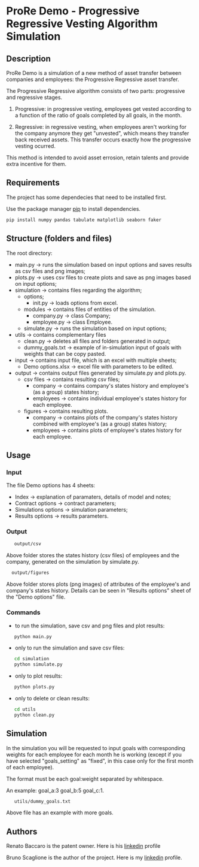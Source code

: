 # ProRe Demo - Progressive Regressive Vesting Algorithm Simulation

## Description

ProRe Demo is a simulation of a new method of asset transfer between companies
and employees: the Progressive Regressive asset transfer.

The Progressive Regressive algorithm consists of two parts: progressive and regressive stages.

1. Progressive: in progressive vesting, employees get vested according to a function of the ratio of goals completed by all goals, in the month.

2. Regressive: in regressive vesting, when employees aren't working for the company anymore they get "unvested", which means they transfer back received assets. This transfer occurs exactly how the progressive vesting ocurred.

This method is intended to avoid asset errosion, retain talents and provide extra incentive for them.

## Requirements

The project has some dependecies that need to be installed first.

Use the package manager [pip](https://pip.pypa.io/en/stable/) to install dependencies.

```bash
pip install numpy pandas tabulate matplotlib seaborn faker
```

## Structure (folders and files)

The root directory:
  - main.py &#8594; runs the simulation based on input options and saves results as csv files and png images;
  - plots.py &#8594; uses csv files to create plots and save as png images based on input options;
  - simulation &#8594; contains files regarding the algorithm;
      - options;
          - init.py &#8594; loads options from excel.
      - modules &#8594; contains files of entities of the simulation.
          - company.py &#8594; class Company;
          - employee.py &#8594; class Employee.
      - simulate.py &#8594; runs the simulation based on input options;
  - utils &#8594; contains complementary files
      - clean.py &#8594; deletes all files and folders generated in output;
      - dummy_goals.txt &#8594; example of in-simulation input of goals with weights that can be copy pasted.
  - input &#8594; contains input file, which is an excel with multiple sheets;
      - Demo options.xlsx &#8594; excel file with parameters to be edited.
  - output &#8594; contains output files generated by simulate.py and plots.py.
      - csv files &#8594; contains resulting csv files;
          - company &#8594; contains company's states history and employee's (as a group) states history;
          - employees &#8594; contains individual employee's states history for each employee.
      - figures  &#8594; contains resulting plots.
          - company &#8594; contains plots of the company's states history combined with employee's (as a group) states history;
          - employees &#8594; contains plots of employee's states history for each employee.

## Usage

### Input 

The file Demo options has 4 sheets: 
  - Index &#8594; explanation of paramaters, details of model and notes;
  - Contract options &#8594; contract parameters;
  - Simulations options &#8594; simulation parameters;
  - Results options &#8594; results parameters.
    
### Output

 ```bash 
    output/csv
  ``` 
Above folder stores the states history (csv files) of employees and the company, generated on the simulation by simulate.py.

 ```bash 
   output/figures
   ``` 
Above folder stores plots (png images) of attributes of the employee's and company's states history. Details can be seen in "Results options" sheet of the "Demo options" file.

### Commands

* to run the simulation, save csv and png files and plot results:

```bash
   python main.py
```

* only to run the simulation and save csv files:

```bash
   cd simulation
   python simulate.py
```

* only to plot results:

```bash
   python plots.py
```

* only to delete or clean results:

```bash
   cd utils
   python clean.py
```

## Simulation

In the simulation you will be requested to input goals with corresponding weights for each employee for each month he is working (except if you have selected "goals_setting" as "fixed", in this case only for the first month of each employee).

The format must be each goal:weight separated by whitespace.

An example: goal_a:3 goal_b:5 goal_c:1.

```bash
   utils/dummy_goals.txt
```
Above file has an example with more goals.

## Authors

Renato Baccaro is the patent owner. Here is his [linkedin](https://www.linkedin.com/in/baccaro/) profile

Bruno Scaglione is the author of the project. Here is my [linkedin](https://www.linkedin.com/in/bruno-scaglione-4412a0165/) profile. 
